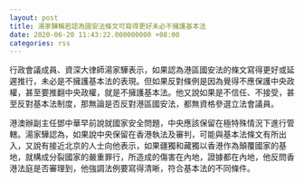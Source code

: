 ```yaml
---
layout: post
title: 湯家驊稱若認為國安法條文可寫得更好未必不擁護基本法
date: 2020-06-20 11:43:22.000000000 +08:00
categories: rss
---
```


行政會議成員、資深大律師湯家驊表示，如果認為港區國安法的條文寫得更好或延遲推行，未必是不擁護基本法的表現。但如果反對條例是因為覺得不應保護中央政權，甚至要推翻中央政權，就是不擁護基本法。他又說如果是不信任、不接受，甚至反對基本法制度，那無論是否反對港區國安法，都無資格參選立法會議員。

港澳辦副主任鄧中華早前說就國家安全問題，中央應該保留在極特殊情況下進行管轄。湯家驊認為，如果說中央保留在香港執法及審判，可能與基本法條文有所出入，又說有接近北京的人士向他表示，如果疆獨和藏獨以香港作為顛覆國家的基地，就構成分裂國家的嚴重罪行，所造成的傷害在內地，證據都在內地，他反問香港法庭是否審理到，他強調法例要寫得清晰，符合基本法的不同條件。
